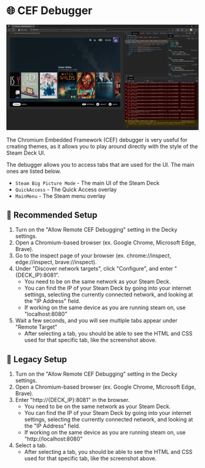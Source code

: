 # 🌐 CEF Debugger

![Debugger](img/Debugger.png)

The Chromium Embedded Framework (CEF) debugger is very useful for creating themes, as it allows you to play around directly with the style of the Steam Deck UI.

The debugger allows you to access tabs that are used for the UI. The main ones are listed below.

- `Steam Big Picture Mode` - The main UI of the Steam Deck
- `QuickAccess` - The Quick Access overlay
- `MainMenu` - The Steam menu overlay

## 🧰 Recommended Setup

1. Turn on the "Allow Remote CEF Debugging" setting in the Decky settings.
1. Open a Chromium-based browser (ex. Google Chrome, Microsoft Edge, Brave).
1. Go to the inspect page of your browser (ex. chrome://inspect, edge://inspect, brave://inspect).
1. Under "Discover network targets", click "Configure", and enter "{DECK_IP}:8081".
   - You need to be on the same network as your Steam Deck.
   - You can find the IP of your Steam Deck by going into your internet settings, selecting the currently connected network, and looking at the "IP Address" field.
   - If working on the same device as you are running steam on, use "localhost:8080"
1. Wait a few seconds, and you will see multiple tabs appear under "Remote Target"
   - After selecting a tab, you should be able to see the HTML and CSS used for that specific tab, like the screenshot above.

## 🧰 Legacy Setup

1. Turn on the "Allow Remote CEF Debugging" setting in the Decky settings.
1. Open a Chromium-based browser (ex. Google Chrome, Microsoft Edge, Brave).
1. Enter "http://{DECK_IP}:8081" in the browser.
   - You need to be on the same network as your Steam Deck.
   - You can find the IP of your Steam Deck by going into your internet settings, selecting the currently connected network, and looking at the "IP Address" field.
   - If working on the same device as you are running steam on, use "http://localhost:8080"
1. Select a tab.
   - After selecting a tab, you should be able to see the HTML and CSS used for that specific tab, like the screenshot above.